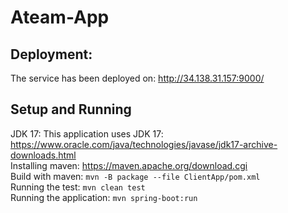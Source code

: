 # Ateam-App

## Deployment:
The service has been deployed on: http://34.138.31.157:9000/

## Setup and Running

JDK 17: This application uses JDK 17: https://www.oracle.com/java/technologies/javase/jdk17-archive-downloads.html  
Installing maven: https://maven.apache.org/download.cgi  
Build with maven: ```mvn -B package --file ClientApp/pom.xml```  
Running the test: ```mvn clean test```  
Running the application: ```mvn spring-boot:run```  
